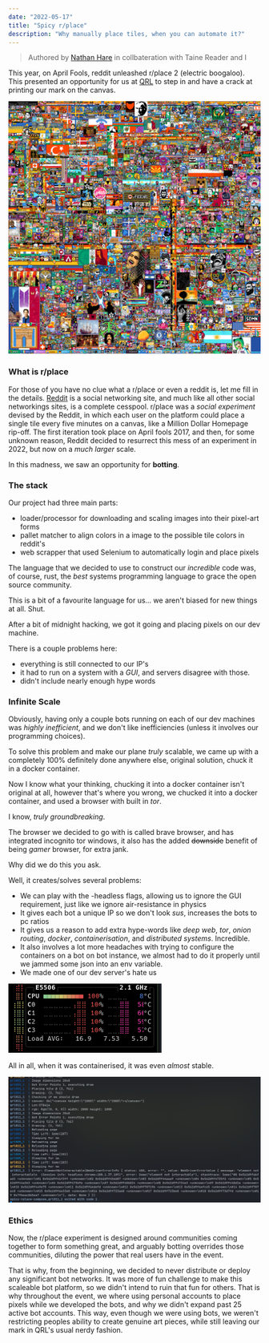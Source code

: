 ```yaml
---
date: "2022-05-17"
title: "Spicy r/place"
description: "Why manually place tiles, when you can automate it?"
---
```

> Authored by [Nathan Hare](https://laspruca.nz) in collbateration with Taine Reader and I


This year, on April Fools, reddit unleashed r/place 2 (electric boogaloo). This presented an opportunity for us at [QRL](https://questionable.org.nz/) to step in and have a crack at printing our mark on the canvas.

[![R/Place canvas, many diffrent artworks made by thousands of communities](./finalPlace.png)](https://www.reddit.com/r/place/?cx=1000&cy=1683&px=610&ts=1649112460185)

### What is r/place
For those of you have no clue what a r/place or even a reddit is, let me fill in the details. [Reddit](https://reddit.com) is a social networking site, and much like all other social networkings sites, is a complete cesspool. r/place was a *social experiment* devised by the Reddit, in which each user on the platform could place a single tile every five minutes on a canvas, like a Million Dollar Homepage rip-off.
The first iteration took place on April fools 2017, and then, for some unknown reason, Reddit decided to resurrect this mess of an experiment in 2022, but now on a *much larger* scale.

In this madness, we saw an opportunity for **botting**.

### The stack
Our project had three main parts:
 - loader/processor for downloading and scaling images into their pixel-art forms
 - pallet matcher to align colors in a image to the possible tile colors in reddit's
 - web scrapper that used Selenium to automatically login and place pixels
 
The language that we decided to use to construct our *incredible* code was, of course, rust, the *best* systems programming language to grace the open source community. 

This is a bit of a favourite language for us... we aren't biased for new things at all. Shut.

After a bit of midnight hacking, we got it going and placing pixels on our dev machine.

There is a couple problems here:
 - everything is still connected to our IP's
 - it had to run on a system with a *GUI*, and servers disagree with those.
 - didn't include nearly enough hype words

### Infinite Scale
Obviously, having only a couple bots running on each of our dev machines was *highly inefficient*, and we don't like inefficiencies (unless it involves our programming choices). 

To solve this problem and make our plane *truly* scalable, we came up with a completely 100% definitely done anywhere else, original solution, chuck it in a docker container.

Now I know what your thinking, chucking it into a docker container isn't original at all, however that's where you wrong, we chucked it into a docker container, and used a browser with built in *tor*. 

I know, *truly groundbreaking*.

The browser we decided to go with is called brave browser, and has integrated incognito tor windows, it also has the added ~~downside~~ benefit of being *gamer* browser, for extra jank.

Why did we do this you ask. 

Well, it creates/solves several problems:
- We can play with the -headless flags, allowing us to ignore the GUI requirement, just like we ignore air-resistance in physics
- It gives each bot a unique IP so we don't look *sus*, increases the bots to pc ratios
- It gives us a reason to add extra hype-words like *deep web*, *tor*, *onion routing*, *docker*, *containerisation*, and *distributed systems*. Incredible.
- It also involves a lot more headaches with trying to configure the containers on a bot on bot instance, we almost had to do it properly until we jammed some json into an env variable.
- We made one of our dev server's hate us

![Server dying - it was doing its best:small](./serverDying.png)

All in all, when it was containerised, it was even *almost* stable.

![Bots crashing left and right](./botsFailing.png)

### Ethics
Now, the r/place experiment is designed around communities coming together to form something great, and arguably botting overrides those communities, diluting the power that real users have in the event.

That is why, from the beginning, we decided to never distribute or deploy any significant bot networks. It was more of fun challenge to make this scaleable bot platform, so we didn't intend to ruin that fun for others. That is why throughout the event, we where using personal accounts to place pixels while we developed the bots, and why we didn't expand past 25 active bot accounts. This way, even though we were using bots, we weren't restricting peoples ability to create genuine art pieces, while still leaving our mark in QRL's usual nerdy fashion.